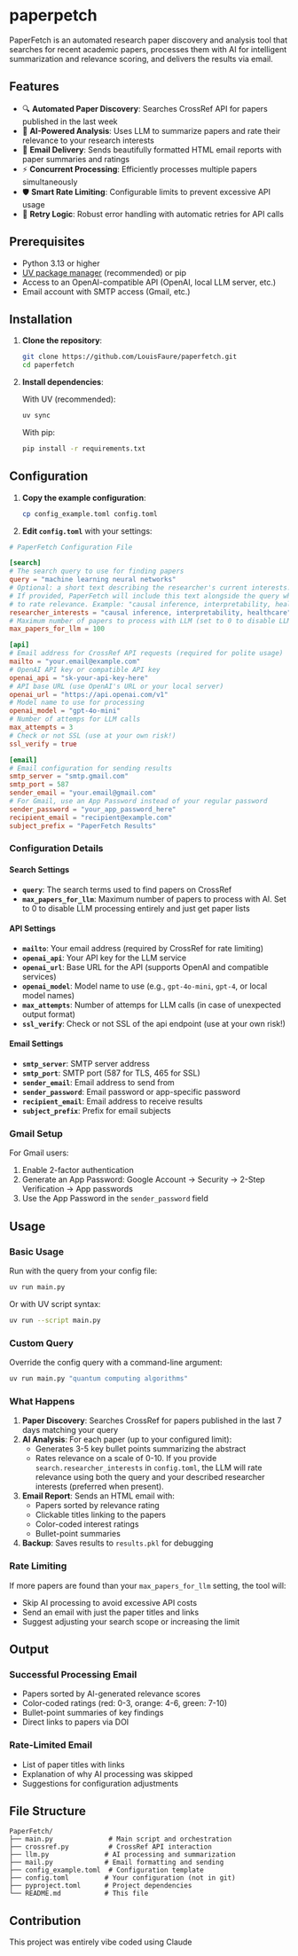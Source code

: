# paperpetch

PaperFetch is an automated research paper discovery and analysis tool that searches for recent academic papers, processes them with AI for intelligent summarization and relevance scoring, and delivers the results via email.

## Features

- 🔍 **Automated Paper Discovery**: Searches CrossRef API for papers published in the last week
- 🤖 **AI-Powered Analysis**: Uses LLM to summarize papers and rate their relevance to your research interests
- 📧 **Email Delivery**: Sends beautifully formatted HTML email reports with paper summaries and ratings
- ⚡ **Concurrent Processing**: Efficiently processes multiple papers simultaneously
- 🛡️ **Smart Rate Limiting**: Configurable limits to prevent excessive API usage
- 🔄 **Retry Logic**: Robust error handling with automatic retries for API calls

## Prerequisites

- Python 3.13 or higher
- [UV package manager](https://docs.astral.sh/uv/) (recommended) or pip
- Access to an OpenAI-compatible API (OpenAI, local LLM server, etc.)
- Email account with SMTP access (Gmail, etc.)

## Installation

1. **Clone the repository**:
   ```bash
   git clone https://github.com/LouisFaure/paperfetch.git
   cd paperfetch
   ```

2. **Install dependencies**:
   
   With UV (recommended):
   ```bash
   uv sync
   ```
   
   With pip:
   ```bash
   pip install -r requirements.txt
   ```

## Configuration

1. **Copy the example configuration**:
   ```bash
   cp config_example.toml config.toml
   ```

2. **Edit `config.toml`** with your settings:

```toml
# PaperFetch Configuration File

[search]
# The search query to use for finding papers
query = "machine learning neural networks"
# Optional: a short text describing the researcher's current interests.
# If provided, PaperFetch will include this text alongside the query when asking the LLM
# to rate relevance. Example: "causal inference, interpretability, healthcare"
researcher_interests = "causal inference, interpretability, healthcare"
# Maximum number of papers to process with LLM (set to 0 to disable LLM processing entirely)
max_papers_for_llm = 100

[api]
# Email address for CrossRef API requests (required for polite usage)
mailto = "your.email@example.com"
# OpenAI API key or compatible API key
openai_api = "sk-your-api-key-here"
# API base URL (use OpenAI's URL or your local server)
openai_url = "https://api.openai.com/v1"
# Model name to use for processing
openai_model = "gpt-4o-mini"
# Number of attemps for LLM calls
max_attempts = 3
# Check or not SSL (use at your own risk!)
ssl_verify = true

[email]
# Email configuration for sending results
smtp_server = "smtp.gmail.com"
smtp_port = 587
sender_email = "your.email@gmail.com"
# For Gmail, use an App Password instead of your regular password
sender_password = "your_app_password_here"
recipient_email = "recipient@example.com"
subject_prefix = "PaperFetch Results"
```

### Configuration Details

#### Search Settings
- **`query`**: The search terms used to find papers on CrossRef
- **`max_papers_for_llm`**: Maximum number of papers to process with AI. Set to 0 to disable LLM processing entirely and just get paper lists

#### API Settings
- **`mailto`**: Your email address (required by CrossRef for rate limiting)
- **`openai_api`**: Your API key for the LLM service
- **`openai_url`**: Base URL for the API (supports OpenAI and compatible services)
- **`openai_model`**: Model name to use (e.g., `gpt-4o-mini`, `gpt-4`, or local model names)
- **`max_attempts`**: Number of attemps for LLM calls (in case of unexpected output format)
- **`ssl_verify`**: Check or not SSL of the api endpoint (use at your own risk!)

#### Email Settings
- **`smtp_server`**: SMTP server address
- **`smtp_port`**: SMTP port (587 for TLS, 465 for SSL)
- **`sender_email`**: Email address to send from
- **`sender_password`**: Email password or app-specific password
- **`recipient_email`**: Email address to receive results
- **`subject_prefix`**: Prefix for email subjects

### Gmail Setup

For Gmail users:
1. Enable 2-factor authentication
2. Generate an App Password: Google Account → Security → 2-Step Verification → App passwords
3. Use the App Password in the `sender_password` field

## Usage

### Basic Usage

Run with the query from your config file:
```bash
uv run main.py
```

Or with UV script syntax:
```bash
uv run --script main.py
```

### Custom Query

Override the config query with a command-line argument:
```bash
uv run main.py "quantum computing algorithms"
```

### What Happens

1. **Paper Discovery**: Searches CrossRef for papers published in the last 7 days matching your query
2. **AI Analysis**: For each paper (up to your configured limit):
   - Generates 3-5 key bullet points summarizing the abstract
   - Rates relevance on a scale of 0-10. If you provide `search.researcher_interests` in `config.toml`, the LLM will rate relevance using both the query and your described researcher interests (preferred when present).
3. **Email Report**: Sends an HTML email with:
   - Papers sorted by relevance rating
   - Clickable titles linking to the papers
   - Color-coded interest ratings
   - Bullet-point summaries
4. **Backup**: Saves results to `results.pkl` for debugging

### Rate Limiting

If more papers are found than your `max_papers_for_llm` setting, the tool will:
- Skip AI processing to avoid excessive API costs
- Send an email with just the paper titles and links
- Suggest adjusting your search scope or increasing the limit

## Output

### Successful Processing Email
- Papers sorted by AI-generated relevance scores
- Color-coded ratings (red: 0-3, orange: 4-6, green: 7-10)
- Bullet-point summaries of key findings
- Direct links to papers via DOI

### Rate-Limited Email
- List of paper titles with links
- Explanation of why AI processing was skipped
- Suggestions for configuration adjustments

## File Structure

```
PaperFetch/
├── main.py              # Main script and orchestration
├── crossref.py          # CrossRef API interaction
├── llm.py              # AI processing and summarization
├── mail.py             # Email formatting and sending
├── config_example.toml  # Configuration template
├── config.toml         # Your configuration (not in git)
├── pyproject.toml      # Project dependencies
└── README.md           # This file
```

## Contribution

This project was entirely vibe coded using Claude
